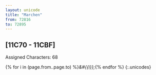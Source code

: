 ```yaml
---
layout: unicode
title: "Marchen"
from: 72816
to: 72895
---
```


## 	[11C70 - 11CBF]

Assigned Characters: 68

{% for i in (page.from..page.to) %}<i>&#{{i}};</i>{% endfor %}
{:.unicodes}

